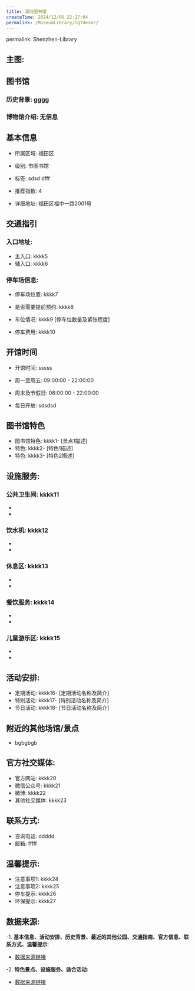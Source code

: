 ```yaml
---
title: 深圳图书馆
createTime: 2024/12/06 22:27:04
permalink: /MuseumLibrary/lg7dezmr/
---
```

permalink: Shenzhen-Library
## 主图:
<ImageCard
image="https://cn.bing.com/th?id=OHR.AlfanzinaLighthouse_ZH-CN9704515669_1920x1080.webp"
title= "深圳图书馆"
description= "hhhh"
date="2024/12/06"
href="/"
author="sunshang-hl"
/>
## 图书馆
### 历史背景: gggg
### 博物馆介绍: 无信息
## 基本信息

- 所属区域: 福田区

- 级别: 市图书馆

- 标签: sdsd dfff

- 推荐指数: 4

- 详细地址: 福田区福中一路2001号

## 交通指引

### 入口地址:
- 主入口: kkkk5
- 辅入口: kkkk6
### 停车场信息:
- 停车场位置: kkkk7

- 是否需要提前预约: kkkk8

- 车位情况: kkkk9 [停车位数量及紧张程度]

- 停车费用: kkkk10

## 开馆时间
- 开馆时间: sssss

- 周一至周五: 09:00:00 - 22:00:00
- 周末及节假日: 08:00:00 - 22:00:00
- 每日开放: sdsdsd

## 图书馆特色
- 图书馆特色: kkkk1- [景点1描述]
- 特色: kkkk2- [特色1描述]
- 特色: kkkk3- [特色2描述]
## 设施服务:
### 公共卫生间: kkkk11
- 
- 
### 饮水机: kkkk12
- 
- 
### 休息区: kkkk13
- 
- 
### 餐饮服务: kkkk14
- 
- 
### 儿童游乐区: kkkk15
- 
- 
## 活动安排:
- 定期活动: kkkk16- [定期活动名称及简介]
- 特别活动: kkkk17- [特别活动名称及简介]
- 节日活动: kkkk18- [节日活动名称及简介]
## 附近的其他场馆/景点
- bgbgbgb

## 官方社交媒体:
- 官方网站: kkkk20
- 微信公众号: kkkk21
- 微博: kkkk22
- 其他社交媒体: kkkk23

## 联系方式:
- 咨询电话: ddddd 
- 邮箱: fffff

## 温馨提示:
- 注意事项1: kkkk24
- 注意事项2: kkkk25
- 停车提示: kkkk26
- 环保提示: kkkk27

## 数据来源:
-1. **基本信息、活动安排、历史背景、最近的其他公园、交通指南、官方信息、联系方式、温馨提示**:
- [数据来源链接](http://wtl.sz.gov.cn/ggfw/whl/tsgylb/index.html)

-2. **特色景点、设施服务、适合活动**:
- [数据来源链接](http://wtl.sz.gov.cn/ggfw/whl/tsgylb/index.html)

